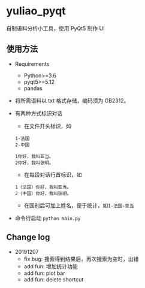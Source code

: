 # yuliao_pyqt

自制语料分析小工具，使用 PyQt5 制作 UI

## 使用方法

- Requirements
    - Python>=3.6
    - pyqt5>=5.12
    - pandas
    
- 将所需语料以 txt 格式存储，编码须为 GB2312。
- 有两种方式标识对话
    - 在文件开头标识，如
    ```
    1-法国
    2-中国
    
    1你好，我叫亚当。
    2你好，我叫张明。
    ```  
    - 在每段对话行首标识，如
    ```
    1（法国）你好，我叫亚当。
    2（中国）你好，我叫张明。
    ```
    - 在国别后可加上姓名，便于统计，如`1-法国-亚当`
- 命令行启动 `python main.py`

## Change log

- 20191207
    - fix bug: 搜索得到结果后，再次搜索为空时，出错
    - add fun: 增加统计功能
    - add fun: plot bar
    - add fun: delete shortcut